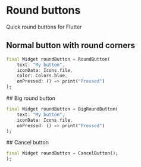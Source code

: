 # Round buttons

Quick round buttons for Flutter

## Normal button with round corners

   ```dart
   final Widget roundButton = RoundButton(
       text: "My button",
       iconData: Icons.file,
       color: Colors.blue,
       onPressed: () => print("Pressed")
   );
   ```

## Big round button

   ```dart
   final Widget roundButton = BigRoundButton(
       text: "My button",
       iconData: Icons.file,
       onPressed: () => print("Pressed")
   );
   ```

## Cancel button

   ```dart
   final Widget roundButton = CancelButton();
   );
   ```
